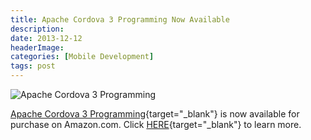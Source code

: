 ```yaml
---
title: Apache Cordova 3 Programming Now Available
description: 
date: 2013-12-12
headerImage: 
categories: [Mobile Development]
tags: post
---
```


![Apache Cordova 3 Programming](/images/covers/acp-cover-160.png)

[Apache Cordova 3 Programming](https://www.cordovaprogramming.com){target="_blank"} is now available for purchase on Amazon.com. Click [HERE](https://www.amazon.com/dp/B00H4CIHZW){target="_blank"} to learn more.